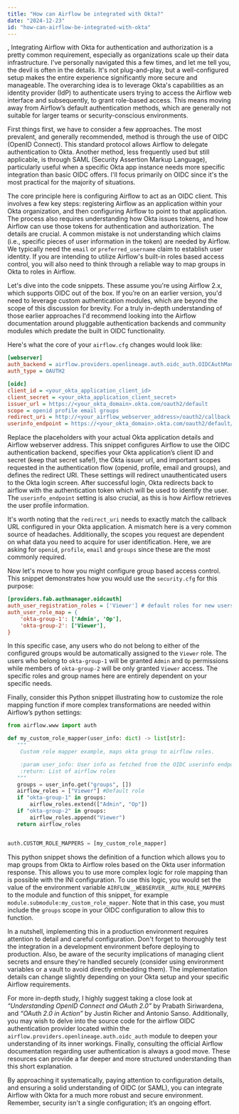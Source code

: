 ```yaml
---
title: "How can Airflow be integrated with Okta?"
date: "2024-12-23"
id: "how-can-airflow-be-integrated-with-okta"
---
```


,  Integrating Airflow with Okta for authentication and authorization is a pretty common requirement, especially as organizations scale up their data infrastructure. I've personally navigated this a few times, and let me tell you, the devil is often in the details. It's not plug-and-play, but a well-configured setup makes the entire experience significantly more secure and manageable. The overarching idea is to leverage Okta's capabilities as an identity provider (IdP) to authenticate users trying to access the Airflow web interface and subsequently, to grant role-based access. This means moving away from Airflow’s default authentication methods, which are generally not suitable for larger teams or security-conscious environments.

First things first, we have to consider a few approaches. The most prevalent, and generally recommended, method is through the use of OIDC (OpenID Connect). This standard protocol allows Airflow to delegate authentication to Okta. Another method, less frequently used but still applicable, is through SAML (Security Assertion Markup Language), particularly useful when a specific Okta app instance needs more specific integration than basic OIDC offers. I'll focus primarily on OIDC since it's the most practical for the majority of situations.

The core principle here is configuring Airflow to act as an OIDC client. This involves a few key steps: registering Airflow as an application within your Okta organization, and then configuring Airflow to point to that application. The process also requires understanding how Okta issues tokens, and how Airflow can use those tokens for authentication and authorization. The details are crucial. A common mistake is not understanding which claims (i.e., specific pieces of user information in the token) are needed by Airflow. We typically need the `email` or `preferred_username` claim to establish user identity. If you are intending to utilize Airflow's built-in roles based access control, you will also need to think through a reliable way to map groups in Okta to roles in Airflow.

Let's dive into the code snippets. These assume you're using Airflow 2.x, which supports OIDC out of the box. If you’re on an earlier version, you'd need to leverage custom authentication modules, which are beyond the scope of this discussion for brevity. For a truly in-depth understanding of those earlier approaches I'd recommend looking into the Airflow documentation around pluggable authentication backends and community modules which predate the built in OIDC functionality.

Here's what the core of your `airflow.cfg` changes would look like:

```ini
[webserver]
auth_backend = airflow.providers.openlineage.auth.oidc_auth.OIDCAuthManager
auth_type = OAUTH2

[oidc]
client_id = <your_okta_application_client_id>
client_secret = <your_okta_application_client_secret>
issuer_url = https://<your_okta_domain>.okta.com/oauth2/default
scope = openid profile email groups
redirect_uri = http://<your_airflow_webserver_address>/oauth2/callback
userinfo_endpoint = https://<your_okta_domain>.okta.com/oauth2/default/v1/userinfo
```

Replace the placeholders with your actual Okta application details and Airflow webserver address. This snippet configures Airflow to use the OIDC authentication backend, specifies your Okta application’s client ID and secret (keep that secret safe!), the Okta issuer url, and important scopes requested in the authentication flow (openid, profile, email and groups), and defines the redirect URI. These settings will redirect unauthenticated users to the Okta login screen. After successful login, Okta redirects back to airflow with the authentication token which will be used to identify the user. The `userinfo_endpoint` setting is also crucial, as this is how Airflow retrieves the user profile information.

It's worth noting that the `redirect_uri` needs to exactly match the callback URL configured in your Okta application. A mismatch here is a very common source of headaches. Additionally, the scopes you request are dependent on what data you need to acquire for user identification. Here, we are asking for `openid`, `profile`, `email` and `groups` since these are the most commonly required.

Now let's move to how you might configure group based access control. This snippet demonstrates how you would use the `security.cfg` for this purpose:

```ini
[providers.fab.authmanager.oidcauth]
auth_user_registration_roles = ['Viewer'] # default roles for new users
auth_user_role_map = {
    'okta-group-1': ['Admin', 'Op'],
    'okta-group-2': ['Viewer'],
}
```
In this specific case, any users who do not belong to either of the configured groups would be automatically assigned to the `Viewer` role. The users who belong to `okta-group-1` will be granted `Admin` and `Op` permissions while members of `okta-group-2` will be only granted `Viewer` access. The specific roles and group names here are entirely dependent on your specific needs.

Finally, consider this Python snippet illustrating how to customize the role mapping function if more complex transformations are needed within Airflow’s python settings:

```python
from airflow.www import auth

def my_custom_role_mapper(user_info: dict) -> list[str]:
   """
    Custom role mapper example, maps okta group to airflow roles.

    :param user_info: User info as fetched from the OIDC userinfo endpoint
    :return: List of airflow roles
   """
   groups = user_info.get("groups", [])
   airflow_roles = ["Viewer"] #Default role
   if "okta-group-1" in groups:
       airflow_roles.extend(["Admin", "Op"])
   if "okta-group-2" in groups:
       airflow_roles.append("Viewer")
   return airflow_roles


auth.CUSTOM_ROLE_MAPPERS = [my_custom_role_mapper]
```

This python snippet shows the definition of a function which allows you to map groups from Okta to Airflow roles based on the Okta user information response. This allows you to use more complex logic for role mapping than is possible with the INI configuration. To use this logic, you would set the value of the environment variable `AIRFLOW__WEBSERVER__AUTH_ROLE_MAPPERS` to the module and function of this snippet, for example `module.submodule:my_custom_role_mapper`. Note that in this case, you must include the `groups` scope in your OIDC configuration to allow this to function.

In a nutshell, implementing this in a production environment requires attention to detail and careful configuration. Don't forget to thoroughly test the integration in a development environment before deploying to production. Also, be aware of the security implications of managing client secrets and ensure they're handled securely (consider using environment variables or a vault to avoid directly embedding them). The implementation details can change slightly depending on your Okta setup and your specific Airflow requirements.

For more in-depth study, I highly suggest taking a close look at *“Understanding OpenID Connect and OAuth 2.0”* by Prabath Siriwardena, and *“OAuth 2.0 in Action”* by Justin Richer and Antonio Sanso. Additionally, you may wish to delve into the source code for the airflow OIDC authentication provider located within the `airflow.providers.openlineage.auth.oidc_auth` module to deepen your understanding of its inner workings. Finally, consulting the official Airflow documentation regarding user authentication is always a good move. These resources can provide a far deeper and more structured understanding than this short explanation.

By approaching it systematically, paying attention to configuration details, and ensuring a solid understanding of OIDC (or SAML), you can integrate Airflow with Okta for a much more robust and secure environment. Remember, security isn't a single configuration; it’s an ongoing effort.
